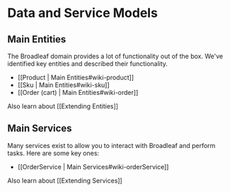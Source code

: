 # Data and Service Models

## <a name="wiki-entities" />Main Entities

The Broadleaf domain provides a lot of functionality out of the box. We've identified key entities and described their functionality.

- [[Product | Main Entities#wiki-product]]
- [[Sku | Main Entities#wiki-sku]]
- [[Order (cart) | Main Entities#wiki-order]]

Also learn about [[Extending Entities]]

## <a name="wiki-services" />Main Services

Many services exist to allow you to interact with Broadleaf and perform tasks. Here are some key ones:

- [[OrderService | Main Services#wiki-orderService]]

Also learn about [[Extending Services]]

